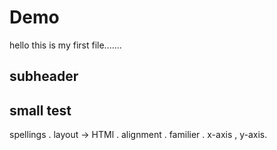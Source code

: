 # Demo

hello this is my first file.......

## subheader
small test
------------------------------------------------
spellings 
. layout -> HTMl
. alignment
. familier
. x-axis , y-axis.

